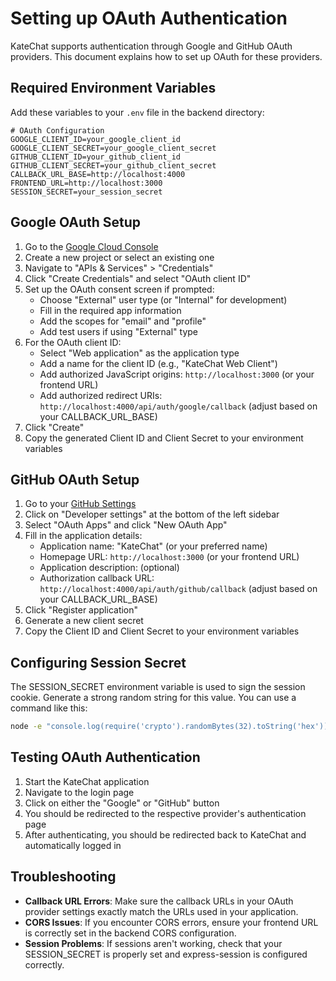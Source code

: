 # Setting up OAuth Authentication

KateChat supports authentication through Google and GitHub OAuth providers. This document explains how to set up OAuth for these providers.

## Required Environment Variables

Add these variables to your `.env` file in the backend directory:

```
# OAuth Configuration
GOOGLE_CLIENT_ID=your_google_client_id
GOOGLE_CLIENT_SECRET=your_google_client_secret
GITHUB_CLIENT_ID=your_github_client_id
GITHUB_CLIENT_SECRET=your_github_client_secret
CALLBACK_URL_BASE=http://localhost:4000
FRONTEND_URL=http://localhost:3000
SESSION_SECRET=your_session_secret
```

## Google OAuth Setup

1. Go to the [Google Cloud Console](https://console.cloud.google.com/)
2. Create a new project or select an existing one
3. Navigate to "APIs & Services" > "Credentials"
4. Click "Create Credentials" and select "OAuth client ID"
5. Set up the OAuth consent screen if prompted:
   - Choose "External" user type (or "Internal" for development)
   - Fill in the required app information
   - Add the scopes for "email" and "profile"
   - Add test users if using "External" type
6. For the OAuth client ID:
   - Select "Web application" as the application type
   - Add a name for the client ID (e.g., "KateChat Web Client")
   - Add authorized JavaScript origins: `http://localhost:3000` (or your frontend URL)
   - Add authorized redirect URIs: `http://localhost:4000/api/auth/google/callback` (adjust based on your CALLBACK_URL_BASE)
7. Click "Create"
8. Copy the generated Client ID and Client Secret to your environment variables

## GitHub OAuth Setup

1. Go to your [GitHub Settings](https://github.com/settings/profile)
2. Click on "Developer settings" at the bottom of the left sidebar
3. Select "OAuth Apps" and click "New OAuth App"
4. Fill in the application details:
   - Application name: "KateChat" (or your preferred name)
   - Homepage URL: `http://localhost:3000` (or your frontend URL)
   - Application description: (optional)
   - Authorization callback URL: `http://localhost:4000/api/auth/github/callback` (adjust based on your CALLBACK_URL_BASE)
5. Click "Register application"
6. Generate a new client secret
7. Copy the Client ID and Client Secret to your environment variables

## Configuring Session Secret

The SESSION_SECRET environment variable is used to sign the session cookie. Generate a strong random string for this value. You can use a command like this:

```bash
node -e "console.log(require('crypto').randomBytes(32).toString('hex'))"
```

## Testing OAuth Authentication

1. Start the KateChat application
2. Navigate to the login page
3. Click on either the "Google" or "GitHub" button
4. You should be redirected to the respective provider's authentication page
5. After authenticating, you should be redirected back to KateChat and automatically logged in

## Troubleshooting

- **Callback URL Errors**: Make sure the callback URLs in your OAuth provider settings exactly match the URLs used in your application.
- **CORS Issues**: If you encounter CORS errors, ensure your frontend URL is correctly set in the backend CORS configuration.
- **Session Problems**: If sessions aren't working, check that your SESSION_SECRET is properly set and express-session is configured correctly.